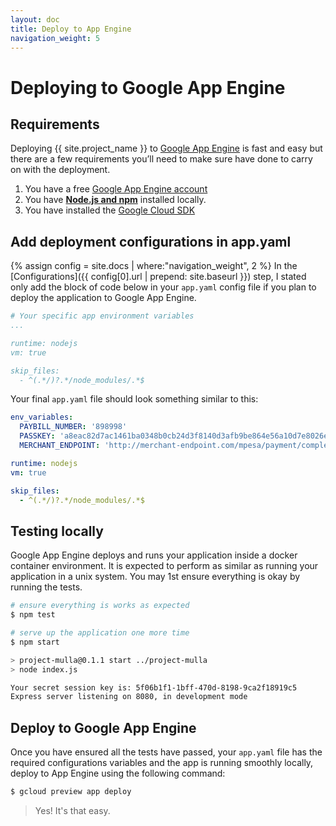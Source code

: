 ```yaml
---
layout: doc
title: Deploy to App Engine
navigation_weight: 5
---
```


# Deploying to Google App Engine

## Requirements

Deploying {{ site.project_name }} to [Google App Engine](https://cloud.google.com/appengine/) is
fast and easy but there are a few requirements you’ll need to make sure have done to carry on
with the deployment.

1. You have a free [Google App Engine account](https://console.cloud.google.com/freetrial)
2. You have [**Node.js and npm**](https://nodejs.org/en/) installed locally.
3. You have installed the [Google Cloud SDK](https://cloud.google.com/sdk/docs/)

## Add deployment configurations in app.yaml

{% assign config = site.docs | where:"navigation_weight", 2 %}
In the [Configurations]({{ config[0].url | prepend: site.baseurl }}) step, I stated only add the block of code below in
your `app.yaml` config file if you plan to deploy the application to Google App Engine.

```yaml
# Your specific app environment variables
...

runtime: nodejs
vm: true

skip_files:
  - ^(.*/)?.*/node_modules/.*$
```

Your final `app.yaml` file should look something similar to this:

```yaml
env_variables:
  PAYBILL_NUMBER: '898998'
  PASSKEY: 'a8eac82d7ac1461ba0348b0cb24d3f8140d3afb9be864e56a10d7e8026eaed66'
  MERCHANT_ENDPOINT: 'http://merchant-endpoint.com/mpesa/payment/complete'

runtime: nodejs
vm: true

skip_files:
  - ^(.*/)?.*/node_modules/.*$
```

## Testing locally

Google App Engine deploys and runs your application inside a docker container environment. It is
expected to perform as similar as running your application in a unix system. You may 1st ensure
everything is okay by running the tests.

```bash
# ensure everything is works as expected
$ npm test
```

```bash
# serve up the application one more time
$ npm start

> project-mulla@0.1.1 start ../project-mulla
> node index.js

Your secret session key is: 5f06b1f1-1bff-470d-8198-9ca2f18919c5
Express server listening on 8080, in development mode
```

## Deploy to Google App Engine

Once you have ensured all the tests have passed, your `app.yaml` file has the required
configurations variables and the app is running smoothly locally, deploy to App Engine using
the following command:

```bash
$ gcloud preview app deploy
```

> Yes! It's that easy.
